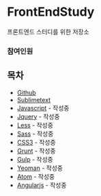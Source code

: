 # FrontEndStudy
프론트엔드 스터디를 위한 저장소


### 참여인원




## 목차
* [Github](document/Github/READMD.md)
* [Sublimetext](document/Sublimetext/READMD.md)
* [Javascript](document/Javascript/READMD.md) - 작성중
* [Jquery](document/Jquery/READMD.md) - 작성중
* [Less](document/Less/READMD.md) - 작성중
* [Sass](document/Sass/READMD.md) - 작성중
* [CSS3](document/CSS3/READMD.md) - 작성중
* [Grunt](document/Grunt/READMD.md) - 작성중
* [Gulp](document/Gulp/READMD.md) - 작성중
* [Yeoman](document/Yeoman/READMD.md) - 작성중
* [Atom](document/Atom/READMD.md) - 작성중
* [Angularjs](document/Angularjs/READMD.md) - 작성중


